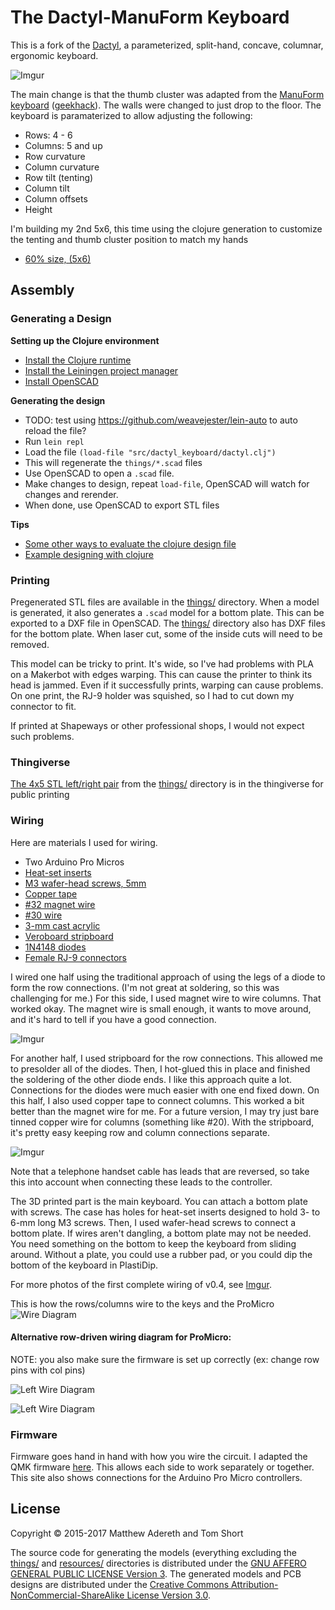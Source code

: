 # The Dactyl-ManuForm Keyboard
This is a fork of the [Dactyl](https://github.com/adereth/dactyl-keyboard), a parameterized, split-hand, concave, columnar, ergonomic keyboard.

![Imgur](http://i.imgur.com/LdjEhrR.jpg)

The main change is that the thumb cluster was adapted from the [ManuForm keyboard](https://github.com/jeffgran/ManuForm) ([geekhack](https://geekhack.org/index.php?topic=46015.0)). The walls were changed to just drop to the floor. The keyboard is paramaterized to allow adjusting the following: 

* Rows: 4 - 6 
* Columns: 5 and up
* Row curvature
* Column curvature
* Row tilt (tenting)
* Column tilt
* Column offsets
* Height

I'm building my 2nd 5x6, this time using the clojure generation to customize the tenting and thumb cluster position to match my hands
* [60% size, (5x6)](https://github.com/tshort/dactyl-keyboard/blob/master/things/right-5x6.stl)


## Assembly

### Generating a Design

**Setting up the Clojure environment**
* [Install the Clojure runtime](https://clojure.org)
* [Install the Leiningen project manager](http://leiningen.org/)
* [Install OpenSCAD](http://www.openscad.org/)

**Generating the design**
* TODO: test using https://github.com/weavejester/lein-auto to auto reload the file?
* Run `lein repl`
* Load the file `(load-file "src/dactyl_keyboard/dactyl.clj")`
* This will regenerate the `things/*.scad` files
* Use OpenSCAD to open a `.scad` file.
* Make changes to design, repeat `load-file`, OpenSCAD will watch for changes and rerender.
* When done, use OpenSCAD to export STL files

**Tips**
* [Some other ways to evaluate the clojure design file](http://stackoverflow.com/a/28213489)
* [Example designing with clojure](http://adereth.github.io/blog/2014/04/09/3d-printing-with-clojure/)


### Printing
Pregenerated STL files are available in the [things/](things/) directory. 
When a model is generated, it also generates a `.scad` model for a bottom plate. 
This can be exported to a DXF file in OpenSCAD.
The [things/](things/) directory also has DXF files for the bottom plate.
When laser cut, some of the inside cuts will need to be removed. 

This model can be tricky to print. 
It's wide, so I've had problems with PLA on a Makerbot with edges warping. 
This can cause the printer to think its head is jammed. 
Even if it successfully prints, warping can cause problems. 
On one print, the RJ-9 holder was squished, so I had to cut down my connector to fit.

If printed at Shapeways or other professional shops, I would not expect such problems. 

### Thingiverse

[The 4x5 STL left/right pair](https://www.thingiverse.com/thing:2349390) from the [things/](things/) directory is in the thingiverse for public printing

### Wiring

Here are materials I used for wiring.

* Two Arduino Pro Micros
* [Heat-set inserts](https://www.mcmaster.com/#94180a331/=16yfrx1)
* [M3 wafer-head screws, 5mm](http://www.metricscrews.us/index.php?main_page=product_info&cPath=155_185&products_id=455)
* [Copper tape](https://www.amazon.com/gp/product/B009KB86BU)
* [#32 magnet wire](https://www.amazon.com/gp/product/B00LV909HI)
* [#30 wire](https://www.amazon.com/gp/product/B00GWFECWO)
* [3-mm cast acrylic](http://www.mcmaster.com/#acrylic/=144mfom)
* [Veroboard stripboard](https://www.amazon.com/gp/product/B008CPVMMU)
* [1N4148 diodes](https://www.amazon.com/gp/product/B00LQPY0Y0)
* [Female RJ-9 connectors](https://www.amazon.com/gp/product/B01HU7BVDU/)

I wired one half using the traditional approach of using the legs of a diode to form the row connections. 
(I'm not great at soldering, so this was challenging for me.)
For this side, I used magnet wire to wire columns. That worked okay. 
The magnet wire is small enough, it wants to move around, and it's hard to tell if you have a good connection.

![Imgur](http://i.imgur.com/7kPvSgg.jpg)

For another half, I used stripboard for the row connections. 
This allowed me to presolder all of the diodes. 
Then, I hot-glued this in place and finished the soldering of the other diode ends. 
I like this approach quite a lot. 
Connections for the diodes were much easier with one end fixed down. 
On this half, I also used copper tape to connect columns. 
This worked a bit better than the magnet wire for me. 
For a future version, I may try just bare tinned copper wire for columns (something like #20). 
With the stripboard, it's pretty easy keeping row and column connections separate.

![Imgur](http://i.imgur.com/JOm5ElP.jpg)

Note that a telephone handset cable has leads that are reversed, so take this into account when connecting these leads to the controller.

The 3D printed part is the main keyboard. 
You can attach a bottom plate with screws. 
The case has holes for heat-set inserts designed to hold 3- to 6-mm long M3 screws. 
Then, I used wafer-head screws to connect a bottom plate. 
If wires aren't dangling, a bottom plate may not be needed. 
You need something on the bottom to keep the keyboard from sliding around. 
Without a plate, you could use a rubber pad, or you could dip the bottom of the keyboard in PlastiDip.

For more photos of the first complete wiring of v0.4, see [Imgur](http://imgur.com/a/v9eIO).

This is how the rows/columns wire to the keys and the ProMicro
![Wire Diagram](https://docs.google.com/drawings/d/1s9aAg5bXBrhtb6Xw-sGOQQEndRNOqpBRyUyHkgpnSps/pub?w=1176&h=621)


#### Alternative row-driven wiring diagram for ProMicro:

NOTE: you also make sure the firmware is set up correctly (ex: change row pins with col pins)

![Left Wire Diagram](/resources/dactyl_manuform_left_wire_diagram.png)

![Left Wire Diagram](/resources/dactyl_manuform_right_wire_diagram.png)


### Firmware

Firmware goes hand in hand with how you wire the circuit. 
I adapted the QMK firmware [here](https://github.com/tshort/qmk_firmware/tree/master/keyboards/dactyl-manuform). 
This allows each side to work separately or together. 
This site also shows connections for the Arduino Pro Micro controllers.

## License

Copyright © 2015-2017 Matthew Adereth and Tom Short

The source code for generating the models (everything excluding the [things/](things/) and [resources/](resources/) directories is distributed under the [GNU AFFERO GENERAL PUBLIC LICENSE Version 3](LICENSE).  The generated models and PCB designs are distributed under the [Creative Commons Attribution-NonCommercial-ShareAlike License Version 3.0](LICENSE-models).
